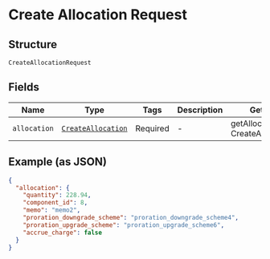 
# Create Allocation Request

## Structure

`CreateAllocationRequest`

## Fields

| Name | Type | Tags | Description | Getter | Setter |
|  --- | --- | --- | --- | --- | --- |
| `allocation` | [`CreateAllocation`](../../doc/models/create-allocation.md) | Required | - | getAllocation(): CreateAllocation | setAllocation(CreateAllocation allocation): void |

## Example (as JSON)

```json
{
  "allocation": {
    "quantity": 228.94,
    "component_id": 8,
    "memo": "memo2",
    "proration_downgrade_scheme": "proration_downgrade_scheme4",
    "proration_upgrade_scheme": "proration_upgrade_scheme6",
    "accrue_charge": false
  }
}
```

